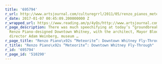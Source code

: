 ```yaml
---
title: '695794'
r_url: http://www.artsjournal.com/culturegrrl/2011/05/renzo_pianos_meteorite_downtow.html
r_date: 2017-01-07 00:45:09.200000000 Z
r_wrapped_url: https://www.reading.am/p/4yQs/http://www.artsjournal.com/culturegrrl/2011/05/renzo_pianos_meteorite_downtow.html
r_page_description: There was much speechifying at today’s “groundbreaking” for the
  Renzo Piano-designed Downtown Whitney, with the architect, Mayor Bloomberg, Whitney
  director Adam Weinberg, museum …
r_page_title: "Renzo Piano\x92s “Meteorite”: Downtown Whitney Fly-Through"
r_title: "Renzo Piano\x92s “Meteorite”: Downtown Whitney Fly-Through"
r_id: '695794'
r_page_id: '510290'
---
```


